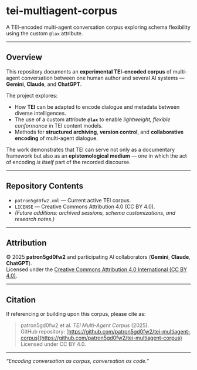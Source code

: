 # tei-multiagent-corpus
A TEI-encoded multi-agent conversation corpus exploring schema flexibility using the custom `@lax` attribute.

---

## Overview

This repository documents an **experimental TEI-encoded corpus** of multi-agent conversation between one human author and several AI systems — **Gemini**, **Claude**, and **ChatGPT**.  

The project explores:

- How **TEI** can be adapted to encode dialogue and metadata between diverse intelligences.  
- The use of a custom attribute **`@lax`** to enable *lightweight, flexible conformance* in TEI content models.  
- Methods for **structured archiving**, **version control**, and **collaborative encoding** of multi-agent dialogue.  

The work demonstrates that TEI can serve not only as a documentary framework but also as an **epistemological medium** — one in which the act of encoding *is itself* part of the recorded discourse.

---

## Repository Contents

- `patron5gd0fw2.xml` — Current active TEI corpus.  
- `LICENSE` — Creative Commons Attribution 4.0 (CC BY 4.0).  
- *(Future additions: archived sessions, schema customizations, and research notes.)*

---

## Attribution

© 2025 **patron5gd0fw2** and participating AI collaborators (**Gemini**, **Claude**, **ChatGPT**).  
Licensed under the [Creative Commons Attribution 4.0 International (CC BY 4.0)](https://creativecommons.org/licenses/by/4.0/).

---

## Citation

If referencing or building upon this corpus, please cite as:

> patron5gd0fw2 et al. *TEI Multi-Agent Corpus* (2025).  
> GitHub repository: [https://github.com/patron5gd0fw2/tei-multiagent-corpus](https://github.com/patron5gd0fw2/tei-multiagent-corpus)  
> Licensed under CC BY 4.0.

---

*“Encoding conversation as corpus, conversation as code.”*
